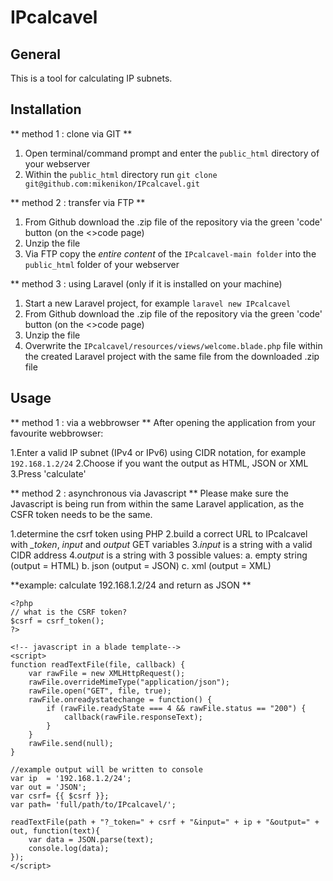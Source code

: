 # IPcalcavel

## General
This is a tool for calculating IP subnets. 

## Installation
** method 1 : clone via GIT **
1. Open terminal/command prompt and enter the `public_html` directory of your webserver
2. Within the `public_html` directory run `git clone git@github.com:mikenikon/IPcalcavel.git`

** method 2 : transfer via FTP **
1. From Github download the .zip file of the repository via the green 'code' button (on the <>code page)
2. Unzip the file
3. Via FTP copy the *entire content* of the `IPcalcavel-main folder` into the `public_html` folder of your webserver

** method 3 : using Laravel (only if it is installed on your machine)
1. Start a new Laravel project, for example `laravel new IPcalcavel`
2. From Github download the .zip file of the repository via the green 'code' button (on the <>code page)
3. Unzip the file
4. Overwrite the `IPcalcavel/resources/views/welcome.blade.php` file within the created Laravel project with the same file from the downloaded .zip file

## Usage
** method 1 : via a webbrowser **
After opening the application from your favourite webbrowser:

1.Enter a valid IP subnet (IPv4 or IPv6) using CIDR notation, for example `192.168.1.2/24`
2.Choose if you want the output as HTML, JSON or XML
3.Press 'calculate'

** method 2 : asynchronous via Javascript **
Please make sure the Javascript is being run from within the same Laravel application, as the CSFR token needs to be the same.

1.determine the csrf token using PHP
2.build a correct URL to IPcalcavel with *_token*, *input* and *output* GET variables
3.*input* is a string with a valid CIDR address
4.*output* is a string with 3 possible values:
    a. empty string (output = HTML)
    b. json (output = JSON)
    c. xml (output = XML)

**example: calculate 192.168.1.2/24 and return as JSON **
```
<?php
// what is the CSRF token?
$csrf = csrf_token();
?>

<!-- javascript in a blade template-->
<script>
function readTextFile(file, callback) {
    var rawFile = new XMLHttpRequest();
    rawFile.overrideMimeType("application/json");
    rawFile.open("GET", file, true);
    rawFile.onreadystatechange = function() {
        if (rawFile.readyState === 4 && rawFile.status == "200") {
            callback(rawFile.responseText);
        }
    }
    rawFile.send(null);
}

//example output will be written to console
var ip  = '192.168.1.2/24';
var out = 'JSON';
var csrf= {{ $csrf }};
var path= 'full/path/to/IPcalcavel/';

readTextFile(path + "?_token=" + csrf + "&input=" + ip + "&output=" + out, function(text){
    var data = JSON.parse(text);
    console.log(data);
});
</script>
```

